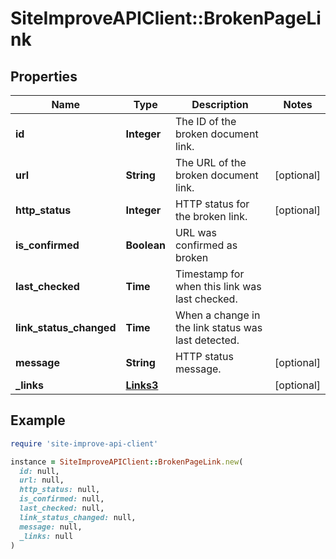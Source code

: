 # SiteImproveAPIClient::BrokenPageLink

## Properties

| Name | Type | Description | Notes |
| ---- | ---- | ----------- | ----- |
| **id** | **Integer** | The ID of the broken document link. |  |
| **url** | **String** | The URL of the broken document link. | [optional] |
| **http_status** | **Integer** | HTTP status for the broken link. | [optional] |
| **is_confirmed** | **Boolean** | URL was confirmed as broken  |  |
| **last_checked** | **Time** | Timestamp for when this link was last checked. |  |
| **link_status_changed** | **Time** | When a change in the link status was last detected. |  |
| **message** | **String** | HTTP status message. | [optional] |
| **_links** | [**Links3**](Links3.md) |  | [optional] |

## Example

```ruby
require 'site-improve-api-client'

instance = SiteImproveAPIClient::BrokenPageLink.new(
  id: null,
  url: null,
  http_status: null,
  is_confirmed: null,
  last_checked: null,
  link_status_changed: null,
  message: null,
  _links: null
)
```

